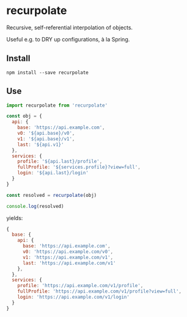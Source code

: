 # recurpolate

Recursive, self-referential interpolation of objects.

Useful e.g. to DRY up configurations, à la Spring.

## Install

```
npm install --save recurpolate
```

## Use

```js
import recurpolate from 'recurpolate'

const obj = {
  api: {
    base: 'https://api.example.com',
    v0: '${api.base}/v0',
    v1: '${api.base}/v1',
    last: '${api.v1}'
  },
  services: {
    profile: '${api.last}/profile',
    fullProfile: '${services.profile}?view=full',
    login: '${api.last}/login'
  }
}

const resolved = recurpolate(obj)

console.log(resolved)
```
yields:
```js
{
  base: {
    api: {
      base: 'https://api.example.com',
      v0: 'https://api.example.com/v0',
      v1: 'https://api.example.com/v1',
      last: 'https://api.example.com/v1'
    },
  },
  services: {
    profile: 'https://api.example.com/v1/profile',
    fullProfile: 'https://api.example.com/v1/profile?view=full',
    login: 'https://api.example.com/v1/login'
  }
}
```
